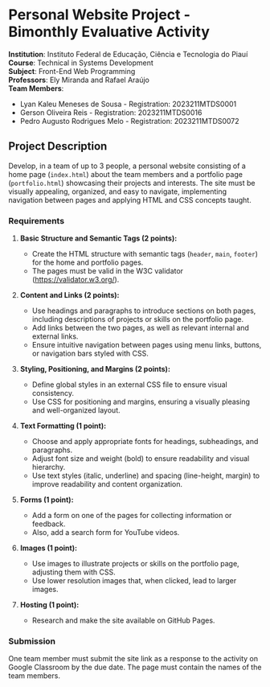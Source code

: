 # Personal Website Project - Bimonthly Evaluative Activity

**Institution**: Instituto Federal de Educação, Ciência e Tecnologia do Piauí  
**Course**: Technical in Systems Development  
**Subject**: Front-End Web Programming  
**Professors**: Ely Miranda and Rafael Araújo  
**Team Members**:
- Lyan Kaleu Meneses de Sousa - Registration: 2023211MTDS0001
- Gerson Oliveira Reis - Registration: 2023211MTDS0016
- Pedro Augusto Rodrigues Melo - Registration: 2023211MTDS0072

## Project Description

Develop, in a team of up to 3 people, a personal website consisting of a home page (`index.html`) about the team members and a portfolio page (`portfolio.html`) showcasing their projects and interests. The site must be visually appealing, organized, and easy to navigate, implementing navigation between pages and applying HTML and CSS concepts taught.

### Requirements

1. **Basic Structure and Semantic Tags (2 points):**
   - Create the HTML structure with semantic tags (`header`, `main`, `footer`) for the home and portfolio pages.
   - The pages must be valid in the W3C validator (https://validator.w3.org/).

2. **Content and Links (2 points):**
   - Use headings and paragraphs to introduce sections on both pages, including descriptions of projects or skills on the portfolio page.
   - Add links between the two pages, as well as relevant internal and external links.
   - Ensure intuitive navigation between pages using menu links, buttons, or navigation bars styled with CSS.

3. **Styling, Positioning, and Margins (2 points):**
   - Define global styles in an external CSS file to ensure visual consistency.
   - Use CSS for positioning and margins, ensuring a visually pleasing and well-organized layout.

4. **Text Formatting (1 point):**
   - Choose and apply appropriate fonts for headings, subheadings, and paragraphs.
   - Adjust font size and weight (bold) to ensure readability and visual hierarchy.
   - Use text styles (italic, underline) and spacing (line-height, margin) to improve readability and content organization.

5. **Forms (1 point):**
   - Add a form on one of the pages for collecting information or feedback.
   - Also, add a search form for YouTube videos.

6. **Images (1 point):**
   - Use images to illustrate projects or skills on the portfolio page, adjusting them with CSS.
   - Use lower resolution images that, when clicked, lead to larger images.

7. **Hosting (1 point):**
   - Research and make the site available on GitHub Pages.

### Submission

One team member must submit the site link as a response to the activity on Google Classroom by the due date. The page must contain the names of the team members.